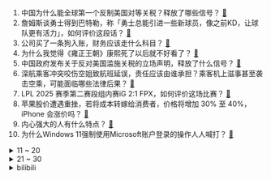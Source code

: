 1. 中国为什么能全球第一个反制美国对等关税？释放了哪些信号？ [:link:](https://www.zhihu.com/question/1891827986178733863)
2. 詹姆斯谈勇士得到巴特勒，称「勇士总能引进一些新球员，像之前KD，让球队更有活力」，如何评价这段话？ [:link:](https://www.zhihu.com/question/1891534280011793267)
3. 公司买了一条狗入账，财务应该走什么科目？ [:link:](https://www.zhihu.com/question/1889445687529304894)
4. 为什么我觉得《雍正王朝》康熙死了以后就不好看了？ [:link:](https://www.zhihu.com/question/589081849)
5. 中国政府发布关于反对美国滥施关税的立场声明，释放了什么信号？ [:link:](https://www.zhihu.com/question/1891929282139349900)
6. 深航乘客冲突咬伤空姐致航班延误，责任应该由谁承担？乘客机上滋事甚至袭击空乘，可能面临哪些法律后果？ [:link:](https://www.zhihu.com/question/1890720995729463043)
7. LPL 2025 赛季第二赛段组内赛iG 2:1 FPX，如何评价这场比赛？ [:link:](https://www.zhihu.com/question/1891854204315870338)
8. 苹果股价遭遇重挫，若将成本转嫁给消费者，价格将增加 30% 至 40%，iPhone 会涨价吗？ [:link:](https://www.zhihu.com/question/1891765548326548888)
9. 内心强大的人有什么特点？ [:link:](https://www.zhihu.com/question/658646720)
10. 为什么Windows 11强制使用Microsoft账户登录的操作人人喊打？ [:link:](https://www.zhihu.com/question/533867947)
<details>
<summary>11 ~ 20</summary>

11. 如何评价知名网络主播「甲亢哥」Speed 于 4 月 5 日在深圳的直播？ [:link:](https://www.zhihu.com/question/1891034650614428907)
12. 美国征收关税对普通人最大的影响是什么？对美国人和中国人会有哪些不同？ [:link:](https://www.zhihu.com/question/1891786918640969592)
13. 为什么前北条满门被灭，足利却能体面收场呢？ [:link:](https://www.zhihu.com/question/662966404)
14. 你会以「为你好」的名义强迫孩子吃各种蔬菜水果吗？ [:link:](https://www.zhihu.com/question/1891781622136808933)
15. 一张纸对折105次，宇宙就真的放不下了吗？ [:link:](https://www.zhihu.com/question/428831824)
16. 印度的种姓制度还有可能被废除吗？ [:link:](https://www.zhihu.com/question/9661972875)
17. 每门科目年级前20，总分可能未达到年级前20吗? [:link:](https://www.zhihu.com/question/11132670769)
18. 四大一线城市约50%人口在租房，35岁以上租房群体占比创新高，透露哪些社会问题？ [:link:](https://www.zhihu.com/question/1890718507672528892)
19. 久未联系的前同事，发来信息「兄弟，在吗？」，该如何回复？ [:link:](https://www.zhihu.com/question/637992366)
20. 国际金价连续两天下跌，4 月 5 日国内金饰价格一夜跌 22 元，金价为什么突然跳水？后续走势如何？ [:link:](https://www.zhihu.com/question/1891809686191302480)
</details>
<details>
<summary>21 ~ 30</summary>

21. 为什么商业健身房不给裸露上半身健身? [:link:](https://www.zhihu.com/question/10222870876)
22. 怎么评价2025北京中考取消化学、生物、地理、历史，只保留数学、语文、英语、物理、体育、道德与法治？ [:link:](https://www.zhihu.com/question/662904767)
23. 如何评价姚晨、贾静雯主演的医美题材电视剧《以美之名》？ [:link:](https://www.zhihu.com/question/1889412923639718478)
24. 如何评价流浪的蛤蟆新书《剑啸灵霄》均订已近四万？ [:link:](https://www.zhihu.com/question/1890889630188032557)
25. 人们在 DOS 年代如何办公？ [:link:](https://www.zhihu.com/question/36732601)
26. 美国影视剧中出现过充满魅力的男性华人、华裔形象吗？ [:link:](https://www.zhihu.com/question/486092829)
27. 如何评价张艺兴主演的电影《不说话的爱》？ [:link:](https://www.zhihu.com/question/1891079837139039022)
28. 亚少赛中国 U17 男足 1-2 不敌沙特，门将滑倒送礼，魏祥鑫补时破门，如何评价这场比赛？ [:link:](https://www.zhihu.com/question/1891445874887979664)
29. 如何评价南开大学 10km 测试男生及格线 1:10:00，女生及格线 1:20:30？ [:link:](https://www.zhihu.com/question/1890886375215199358)
30. 如何确保自己优雅地不被升职？ [:link:](https://www.zhihu.com/question/1888321671871582539)
</details><details>
<summary>bilibili</summary>

</details>